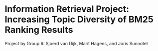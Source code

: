 # Information Retrieval Project: Increasing Topic Diversity of BM25 Ranking Results

Project by Group 6: Sjoerd van Dijk, Marit Hagens, and Joris Sunnotel

